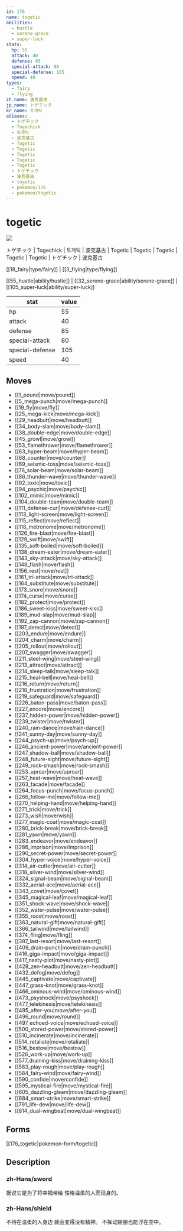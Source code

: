 ```yaml
---
id: 176
name: togetic
abilities:
  - hustle
  - serene-grace
  - super-luck
stats:
  hp: 55
  attack: 40
  defense: 85
  special-attack: 80
  special-defense: 105
  speed: 40
types:
  - fairy
  - flying
zh_name: 波克基古
jp_name: トゲチック
kr_name: 토게틱
aliases:
  - トゲチック
  - Togechick
  - 토게틱
  - 波克基古
  - Togetic
  - Togetic
  - Togetic
  - Togetic
  - Togetic
  - トゲチック
  - 波克基古
  - togetic
  - pokemon/176
  - pokemon/togetic
---
```

# togetic

![](https://raw.githubusercontent.com/PokeAPI/sprites/master/sprites/pokemon/176.png)

トゲチック | Togechick | 토게틱 | 波克基古 | Togetic | Togetic | Togetic | Togetic | Togetic | トゲチック | 波克基古

[[18_fairy|type/fairy]] | [[3_flying|type/flying]]

[[55_hustle|ability/hustle]] | [[32_serene-grace|ability/serene-grace]] | [[105_super-luck|ability/super-luck]]

|stat|value|
|---|---|
|hp|55|
|attack|40|
|defense|85|
|special-attack|80|
|special-defense|105|
|speed|40|


## Moves

- [[1_pound|move/pound]]
- [[5_mega-punch|move/mega-punch]]
- [[19_fly|move/fly]]
- [[25_mega-kick|move/mega-kick]]
- [[29_headbutt|move/headbutt]]
- [[34_body-slam|move/body-slam]]
- [[38_double-edge|move/double-edge]]
- [[45_growl|move/growl]]
- [[53_flamethrower|move/flamethrower]]
- [[63_hyper-beam|move/hyper-beam]]
- [[68_counter|move/counter]]
- [[69_seismic-toss|move/seismic-toss]]
- [[76_solar-beam|move/solar-beam]]
- [[86_thunder-wave|move/thunder-wave]]
- [[92_toxic|move/toxic]]
- [[94_psychic|move/psychic]]
- [[102_mimic|move/mimic]]
- [[104_double-team|move/double-team]]
- [[111_defense-curl|move/defense-curl]]
- [[113_light-screen|move/light-screen]]
- [[115_reflect|move/reflect]]
- [[118_metronome|move/metronome]]
- [[126_fire-blast|move/fire-blast]]
- [[129_swift|move/swift]]
- [[135_soft-boiled|move/soft-boiled]]
- [[138_dream-eater|move/dream-eater]]
- [[143_sky-attack|move/sky-attack]]
- [[148_flash|move/flash]]
- [[156_rest|move/rest]]
- [[161_tri-attack|move/tri-attack]]
- [[164_substitute|move/substitute]]
- [[173_snore|move/snore]]
- [[174_curse|move/curse]]
- [[182_protect|move/protect]]
- [[186_sweet-kiss|move/sweet-kiss]]
- [[189_mud-slap|move/mud-slap]]
- [[192_zap-cannon|move/zap-cannon]]
- [[197_detect|move/detect]]
- [[203_endure|move/endure]]
- [[204_charm|move/charm]]
- [[205_rollout|move/rollout]]
- [[207_swagger|move/swagger]]
- [[211_steel-wing|move/steel-wing]]
- [[213_attract|move/attract]]
- [[214_sleep-talk|move/sleep-talk]]
- [[215_heal-bell|move/heal-bell]]
- [[216_return|move/return]]
- [[218_frustration|move/frustration]]
- [[219_safeguard|move/safeguard]]
- [[226_baton-pass|move/baton-pass]]
- [[227_encore|move/encore]]
- [[237_hidden-power|move/hidden-power]]
- [[239_twister|move/twister]]
- [[240_rain-dance|move/rain-dance]]
- [[241_sunny-day|move/sunny-day]]
- [[244_psych-up|move/psych-up]]
- [[246_ancient-power|move/ancient-power]]
- [[247_shadow-ball|move/shadow-ball]]
- [[248_future-sight|move/future-sight]]
- [[249_rock-smash|move/rock-smash]]
- [[253_uproar|move/uproar]]
- [[257_heat-wave|move/heat-wave]]
- [[263_facade|move/facade]]
- [[264_focus-punch|move/focus-punch]]
- [[266_follow-me|move/follow-me]]
- [[270_helping-hand|move/helping-hand]]
- [[271_trick|move/trick]]
- [[273_wish|move/wish]]
- [[277_magic-coat|move/magic-coat]]
- [[280_brick-break|move/brick-break]]
- [[281_yawn|move/yawn]]
- [[283_endeavor|move/endeavor]]
- [[286_imprison|move/imprison]]
- [[290_secret-power|move/secret-power]]
- [[304_hyper-voice|move/hyper-voice]]
- [[314_air-cutter|move/air-cutter]]
- [[318_silver-wind|move/silver-wind]]
- [[324_signal-beam|move/signal-beam]]
- [[332_aerial-ace|move/aerial-ace]]
- [[343_covet|move/covet]]
- [[345_magical-leaf|move/magical-leaf]]
- [[351_shock-wave|move/shock-wave]]
- [[352_water-pulse|move/water-pulse]]
- [[355_roost|move/roost]]
- [[363_natural-gift|move/natural-gift]]
- [[366_tailwind|move/tailwind]]
- [[374_fling|move/fling]]
- [[387_last-resort|move/last-resort]]
- [[409_drain-punch|move/drain-punch]]
- [[416_giga-impact|move/giga-impact]]
- [[417_nasty-plot|move/nasty-plot]]
- [[428_zen-headbutt|move/zen-headbutt]]
- [[432_defog|move/defog]]
- [[445_captivate|move/captivate]]
- [[447_grass-knot|move/grass-knot]]
- [[466_ominous-wind|move/ominous-wind]]
- [[473_psyshock|move/psyshock]]
- [[477_telekinesis|move/telekinesis]]
- [[495_after-you|move/after-you]]
- [[496_round|move/round]]
- [[497_echoed-voice|move/echoed-voice]]
- [[500_stored-power|move/stored-power]]
- [[510_incinerate|move/incinerate]]
- [[514_retaliate|move/retaliate]]
- [[516_bestow|move/bestow]]
- [[526_work-up|move/work-up]]
- [[577_draining-kiss|move/draining-kiss]]
- [[583_play-rough|move/play-rough]]
- [[584_fairy-wind|move/fairy-wind]]
- [[590_confide|move/confide]]
- [[595_mystical-fire|move/mystical-fire]]
- [[605_dazzling-gleam|move/dazzling-gleam]]
- [[684_smart-strike|move/smart-strike]]
- [[791_life-dew|move/life-dew]]
- [[814_dual-wingbeat|move/dual-wingbeat]]

## Forms



[[176_togetic|pokemon-form/togetic]]

## Description

### zh-Hans/sword

据说它是为了将幸福带给
性格温柔的人而现身的。

### zh-Hans/shield

不待在温柔的人身边
就会变得没有精神。
不挥动翅膀也能浮在空中。

